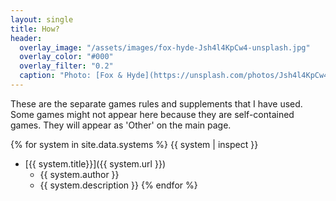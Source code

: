 ```yaml
---
layout: single
title: How?
header:
  overlay_image: "/assets/images/fox-hyde-Jsh4l4KpCw4-unsplash.jpg"
  overlay_color: "#000"
  overlay_filter: "0.2"
  caption: "Photo: [Fox & Hyde](https://unsplash.com/photos/Jsh4l4KpCw4)"
---
```


These are the separate games rules and supplements that I have used. Some games might not appear here because they are self-contained games. They will appear as 'Other' on the main page.

{% for system in site.data.systems %}
{{ system | inspect }}
- [{{ system.title}}]({{ system.url }})
  - {{ system.author }}
  - {{ system.description }}
{% endfor %}
